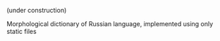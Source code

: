 (under construction)

Morphological dictionary of Russian language, implemented using only static files